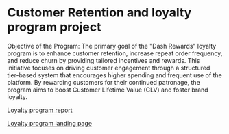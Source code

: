 # Customer Retention and loyalty program project

Objective of the Program: 
The primary goal of the "Dash Rewards" loyalty program is to enhance customer retention, increase repeat order frequency, and reduce churn by providing tailored incentives and rewards. This initiative focuses on driving customer engagement through a structured tier-based system that encourages higher spending and frequent use of the platform. By rewarding customers for their continued patronage, the program aims to boost Customer Lifetime Value (CLV) and foster brand loyalty. 

[Loyalty program report](https://drive.google.com/file/d/1jwZAKKt-JfaIBMYCfOmfhZfXv3byPrgL/view?usp=sharing)

[Loyalty program landing page](https://jaditi2009.wixsite.com/doordash)
